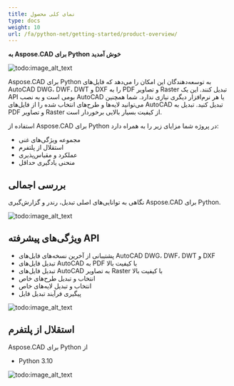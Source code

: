 ```yaml
---
title: نمای کلی محصول
type: docs
weight: 10
url: /fa/python-net/getting-started/product-overview/
---
```


**به Aspose.CAD برای Python خوش آمدید**

![todo:image_alt_text](/cad/_assets/python-net/product-overview_1.png)

Aspose.CAD برای Python به توسعه‌دهندگان این امکان را می‌دهد که فایل‌های AutoCAD DWG، DWF، DWT و DXF را به PDF و تصاویر Raster تبدیل کنند. این یک API بومی است و به نصب AutoCAD یا هر نرم‌افزار دیگری نیازی ندارد. شما همچنین می‌توانید لایه‌ها و طرح‌های انتخاب شده را از فایل‌های AutoCAD تبدیل کنید. تبدیل به PDF و تصاویر Raster از کیفیت بسیار بالایی برخوردار است.

استفاده از Aspose.CAD برای Python در پروژه شما مزایای زیر را به همراه دارد:

- مجموعه ویژگی‌های غنی
- استقلال از پلتفرم
- عملکرد و مقیاس‌پذیری
- منحنی یادگیری حداقل




## **بررسی اجمالی**
نگاهی به توانایی‌های اصلی تبدیل، رندر و گزارش‌گیری Aspose.CAD برای Python.

![todo:image_alt_text](/cad/_assets/python-net/product-overview_2.png)
## **ویژگی‌های پیشرفته API**
- پشتیبانی از آخرین نسخه‌های فایل‌های AutoCAD DWG، DWF، DWT و DXF
- تبدیل فایل‌های AutoCAD به PDF با کیفیت بالا
- تبدیل فایل‌های AutoCAD به تصاویر Raster با کیفیت بالا
- انتخاب و تبدیل طرح‌های خاص
- انتخاب و تبدیل لایه‌های خاص
- پیگیری فرآیند تبدیل فایل

![todo:image_alt_text](/cad/_assets/python-net/product-overview_3.png)

## **استقلال از پلتفرم**
Aspose.CAD برای Python از

- Python 3.10

![todo:image_alt_text](/cad/_assets/python-net/product-overview_4.png)
